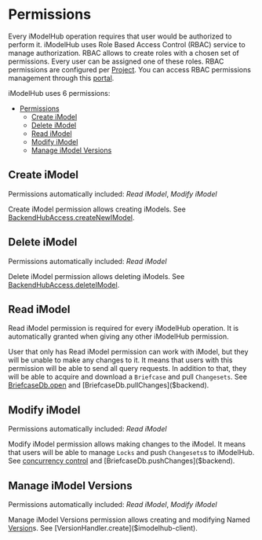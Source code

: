 # Permissions

Every iModelHub operation requires that user would be authorized to perform it. iModelHub uses Role Based Access Control (RBAC) service to manage authorization. RBAC allows to create roles with a chosen set of permissions. Every user can be assigned one of these roles. RBAC permissions are configured per [Project]($context-registry-client). You can access RBAC permissions management through this [portal](https://connect.bentley.com).

iModelHub uses 6 permissions:

- [Permissions](#permissions)
  - [Create iModel](#create-imodel)
  - [Delete iModel](#delete-imodel)
  - [Read iModel](#read-imodel)
  - [Modify iModel](#modify-imodel)
  - [Manage iModel Versions](#manage-imodel-versions)

## Create iModel

Permissions automatically included: _Read iModel_, _Modify iModel_

Create iModel permission allows creating iModels. See [BackendHubAccess.createNewIModel]($backend).

## Delete iModel

Permissions automatically included: _Read iModel_

Delete iModel permission allows deleting iModels. See [BackendHubAccess.deleteIModel]($backend).

## Read iModel

Read iModel permission is required for every iModelHub operation. It is automatically granted when giving any other iModelHub permission.

User that only has Read iModel permission can work with iModel, but they will be unable to make any changes to it. It means that users with this permission will be able to send all query requests. In addition to that, they will be able to acquire and download a `Briefcase` and pull `Changesets`. See [BriefcaseDb.open]($backend) and [BriefcaseDb.pullChanges]($backend).

## Modify iModel

Permissions automatically included: _Read iModel_

Modify iModel permission allows making changes to the iModel. It means that users will be able to manage `Locks` and push `Changesets`s to iModelHub. See [concurrency control]($docs/learning/backend/concurrencycontrol) and [BriefcaseDb.pushChanges]($backend).

## Manage iModel Versions

Permissions automatically included: _Read iModel_, _Modify iModel_

Manage iModel Versions permission allows creating and modifying Named [Version]($imodelhub-client)s. See [VersionHandler.create]($imodelhub-client).
